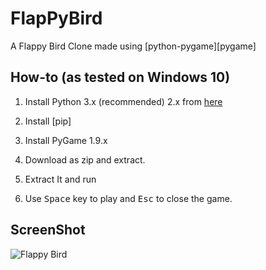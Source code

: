 FlapPyBird
===============

A Flappy Bird Clone made using [python-pygame][pygame]

How-to (as tested on Windows 10)
---------------------------

1. Install Python 3.x (recommended) 2.x from [here](https://www.python.org/download/releases/)

1. Install [pip]

1. Install PyGame 1.9.x

1. Download as zip and extract.

1. Extract It and run


1. Use <kbd>Space</kbd> key to play and <kbd>Esc</kbd> to close the game.

ScreenShot
----------

![Flappy Bird](ss.png)

